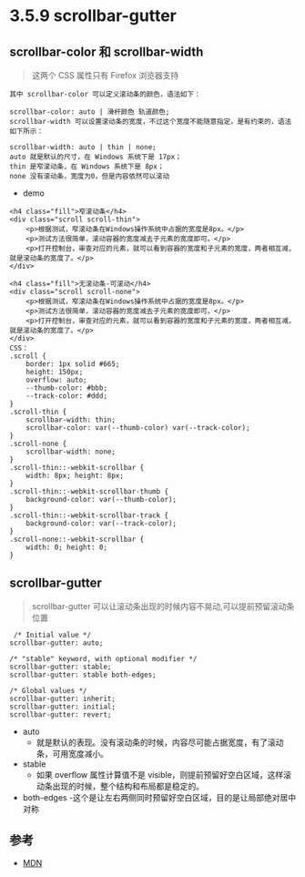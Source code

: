 # 3.5.9 scrollbar-gutter
 
 
## scrollbar-color 和 scrollbar-width
>这两个 CSS 属性只有 Firefox 浏览器支持
 
 ```
 其中 scrollbar-color 可以定义滚动条的颜色，语法如下：

scrollbar-color: auto | 滑杆颜色 轨道颜色;
scrollbar-width 可以设置滚动条的宽度，不过这个宽度不能随意指定，是有约束的，语法如下所示：

scrollbar-width: auto | thin | none;
auto 就是默认的尺寸，在 Windows 系统下是 17px；
thin 是窄滚动条，在 Windows 系统下是 8px；
none 没有滚动条，宽度为0，但是内容依然可以滚动
 ```
 
- demo

```
<h4 class="fill">窄滚动条</h4>
<div class="scroll scroll-thin">
    <p>根据测试，窄滚动条在Windows操作系统中占据的宽度是8px。</p>
    <p>测试方法很简单，滚动容器的宽度减去子元素的宽度即可。</p>
    <p>打开控制台，审查对应的元素，就可以看到容器的宽度和子元素的宽度，两者相互减，就是滚动条的宽度了。</p>
</div>

<h4 class="fill">无滚动条-可滚动</h4>
<div class="scroll scroll-none">
    <p>根据测试，窄滚动条在Windows操作系统中占据的宽度是8px。</p>
    <p>测试方法很简单，滚动容器的宽度减去子元素的宽度即可。</p>
    <p>打开控制台，审查对应的元素，就可以看到容器的宽度和子元素的宽度，两者相互减，就是滚动条的宽度了。</p>
</div>
CSS：
.scroll {
    border: 1px solid #665;
    height: 150px;
    overflow: auto;
    --thumb-color: #bbb;
    --track-color: #ddd;
}
.scroll-thin {
    scrollbar-width: thin;
    scrollbar-color: var(--thumb-color) var(--track-color);
}
.scroll-none {
    scrollbar-width: none;
}
.scroll-thin::-webkit-scrollbar {
    width: 8px; height: 8px;
}
.scroll-thin::-webkit-scrollbar-thumb {
    background-color: var(--thumb-color);
}
.scroll-thin::-webkit-scrollbar-track {
    background-color: var(--track-color);
}
.scroll-none::-webkit-scrollbar {
    width: 0; height: 0;
}

```
 
## scrollbar-gutter
 
>scrollbar-gutter 可以让滚动条出现的时候内容不晃动,可以提前预留滚动条位置
 
```
 /* Initial value */
scrollbar-gutter: auto;

/* "stable" keyword, with optional modifier */
scrollbar-gutter: stable;
scrollbar-gutter: stable both-edges;

/* Global values */
scrollbar-gutter: inherit;
scrollbar-gutter: initial;
scrollbar-gutter: revert;
```

- auto
  - 就是默认的表现。没有滚动条的时候，内容尽可能占据宽度，有了滚动条，可用宽度减小。
- stable
  - 如果 overflow 属性计算值不是 visible，则提前预留好空白区域，这样滚动条出现的时候，整个结构和布局都是稳定的。
- both-edges
  -这个是让左右两侧同时预留好空白区域，目的是让局部绝对居中对称


## 参考
- [MDN](https://developer.mozilla.org/en-US/docs/Web/CSS/scrollbar-gutter)
